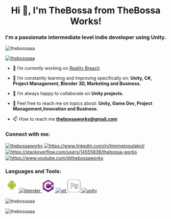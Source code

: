 <h1 align="center">Hi 👋, I'm TheBossa from TheBossa Works!</h1>
<h3 align="center">I'm a passionate intermediate level indie developer using Unity.</h3>

<p align="left"> <img src="https://komarev.com/ghpvc/?username=thebossaaa&label=Profile%20views&color=0e75b6&style=plastic" alt="thebossaaa" /> </p>

<p align="left"> <a href="https://github.com/ryo-ma/github-profile-trophy"><img src="https://github-profile-trophy.vercel.app/?username=thebossaaa" alt="thebossaaa" /></a> </p>

- 🔭 I’m currently working on [Reality Breach](https://store.steampowered.com/app/3118910/Reality_Breach/)

- 🌱 I’m constantly learning and improving specifically on: **Unity, C#, Project Management, Blender 3D, Marketing and Business.**

- 👯 I’m always happy to collaborate on **Unity projects.**

- 💬 Feel free to reach me on topics about: **Unity, Game Dev, Project Management,Innovation and Business.**

- 📫 How to reach me **thebossaworks@gmail.com**

<h3 align="left">Connect with me:</h3>
<p align="left">
<a href="https://twitter.com/thebossaworks" target="blank"><img align="center" src="https://raw.githubusercontent.com/rahuldkjain/github-profile-readme-generator/master/src/images/icons/Social/twitter.svg" alt="thebossaworks" height="30" width="40" /></a>
<a href="https://linkedin.com/in/https://www.linkedin.com/in/himmetogulakol/" target="blank"><img align="center" src="https://raw.githubusercontent.com/rahuldkjain/github-profile-readme-generator/master/src/images/icons/Social/linked-in-alt.svg" alt="https://www.linkedin.com/in/himmetogulakol/" height="30" width="40" /></a>
<a href="https://stackoverflow.com/users/https://stackoverflow.com/users/14555839/thebossa-works" target="blank"><img align="center" src="https://raw.githubusercontent.com/rahuldkjain/github-profile-readme-generator/master/src/images/icons/Social/stack-overflow.svg" alt="https://stackoverflow.com/users/14555839/thebossa-works" height="30" width="40" /></a>
<a href="https://www.youtube.com/c/https://www.youtube.com/@thebossaworks" target="blank"><img align="center" src="https://raw.githubusercontent.com/rahuldkjain/github-profile-readme-generator/master/src/images/icons/Social/youtube.svg" alt="https://www.youtube.com/@thebossaworks" height="30" width="40" /></a>
</p>

<h3 align="left">Languages and Tools:</h3>
<p align="left"> <a href="https://developer.android.com" target="_blank" rel="noreferrer"> <img src="https://raw.githubusercontent.com/devicons/devicon/master/icons/android/android-original-wordmark.svg" alt="android" width="40" height="40"/> </a> <a href="https://www.blender.org/" target="_blank" rel="noreferrer"> <img src="https://download.blender.org/branding/community/blender_community_badge_white.svg" alt="blender" width="40" height="40"/> </a> <a href="https://www.w3schools.com/cs/" target="_blank" rel="noreferrer"> <img src="https://raw.githubusercontent.com/devicons/devicon/master/icons/csharp/csharp-original.svg" alt="csharp" width="40" height="40"/> </a> <a href="https://git-scm.com/" target="_blank" rel="noreferrer"> <img src="https://www.vectorlogo.zone/logos/git-scm/git-scm-icon.svg" alt="git" width="40" height="40"/> </a> <a href="https://www.photoshop.com/en" target="_blank" rel="noreferrer"> <img src="https://raw.githubusercontent.com/devicons/devicon/master/icons/photoshop/photoshop-line.svg" alt="photoshop" width="40" height="40"/> </a> <a href="https://unity.com/" target="_blank" rel="noreferrer"> <img src="https://www.vectorlogo.zone/logos/unity3d/unity3d-icon.svg" alt="unity" width="40" height="40"/> </a> </p>

<p><img align="center" src="https://github-readme-stats.vercel.app/api/top-langs?username=thebossaaa&show_icons=true&theme=dark&title_color=cc0000&text_color=ffffff&hide_border=true&locale=en&layout=compact" alt="thebossaaa" /></p>

<p><img align="center" src="https://github-readme-streak-stats.herokuapp.com/?user=thebossaaa&theme=dark" alt="thebossaaa" /></p>
